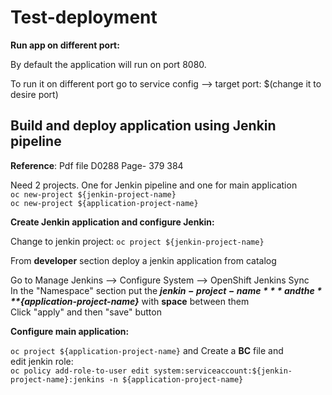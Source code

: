 # Test-deployment
**Run app on different port:**

  By default the application will run on port 8080. 
  
  To run it on different port go to service config --> target port: $(change it to desire port)

## Build and deploy application using Jenkin pipeline
**Reference**: Pdf file D0288 Page- 379 384

Need 2 projects. One for Jenkin pipeline and one for main application \
`oc new-project ${jenkin-project-name}` \
`oc new-project ${application-project-name}`


**Create Jenkin application and configure Jenkin:**

Change to jenkin project: `oc project ${jenkin-project-name}`

From **developer** section deploy a jenkin application from catalog 

Go to Manage Jenkins --> Configure System --> OpenShift Jenkins Sync \
In the "Namespace" section put the ***${jenkin-project-name}*** and the ***${application-project-name}*** with **space** between them \
Click "apply" and then "save" button 


**Configure main application:**

`oc project ${application-project-name}` and Create a **BC** file and \
edit jenkin role: \
`oc policy add-role-to-user edit system:serviceaccount:${jenkin-project-name}:jenkins -n ${application-project-name}`
  
  
